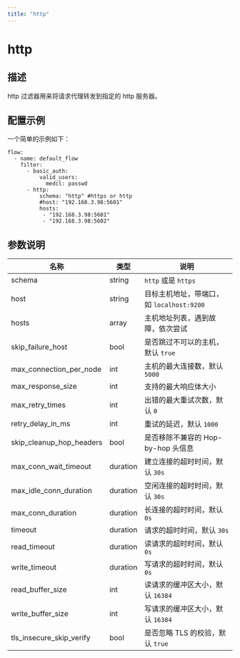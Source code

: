 ```yaml
---
title: "http"
---
```


# http

## 描述

http 过滤器用来将请求代理转发到指定的 http 服务器。

## 配置示例

一个简单的示例如下：

```
flow:
  - name: default_flow
    filter:
      - basic_auth:
          valid_users:
            medcl: passwd
      - http:
          schema: "http" #https or http
          #host: "192.168.3.98:5601"
          hosts:
           - "192.168.3.98:5601"
           - "192.168.3.98:5602"
```

## 参数说明

| 名称                     | 类型     | 说明                                      |
| ------------------------ | -------- | ----------------------------------------- |
| schema                   | string   | `http` 或是 `https`                       |
| host                     | string   | 目标主机地址，带端口，如 `localhost:9200` |
| hosts                    | array    | 主机地址列表，遇到故障，依次尝试          |
| skip_failure_host        | bool     | 是否跳过不可以的主机，默认 `true`         |
| max_connection_per_node  | int      | 主机的最大连接数，默认 `5000`             |
| max_response_size        | int      | 支持的最大响应体大小                      |
| max_retry_times          | int      | 出错的最大重试次数，默认 `0`              |
| retry_delay_in_ms        | int      | 重试的延迟，默认 `1000`                   |
| skip_cleanup_hop_headers | bool     | 是否移除不兼容的 Hop-by-hop 头信息        |
| max_conn_wait_timeout    | duration | 建立连接的超时时间，默认 `30s`            |
| max_idle_conn_duration   | duration | 空闲连接的超时时间，默认 `30s`            |
| max_conn_duration        | duration | 长连接的超时时间，默认 `0s`               |
| timeout                  | duration | 请求的超时时间，默认 `30s`                |
| read_timeout             | duration | 读请求的超时时间，默认 `0s`               |
| write_timeout            | duration | 写请求的超时时间，默认 `0s`               |
| read_buffer_size         | int      | 读请求的缓冲区大小，默认 `16384`          |
| write_buffer_size        | int      | 写请求的缓冲区大小，默认 `16384`          |
| tls_insecure_skip_verify | bool     | 是否忽略 TLS 的校验，默认 `true`          |
